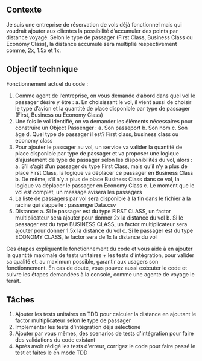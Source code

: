 ## Contexte
Je suis une entreprise de réservation de vols déjà fonctionnel mais qui voudrait ajouter aux clientes la possibilité d’accumuler des points par distance voyagé. Selon le type de passager (First Class, Business Class ou Economy Class), la distance accumulé sera multiplié respectivement comme, 2x, 1.5x et 1x.

## Objectif technique 
Fonctionnement actuel du code :
1)	Comme agent de l’entreprise, on vous demande d’abord dans quel vol le passager désire y être :
      a.	En choisissant le vol, il vient aussi de choisir le type d’avion et la quantité de place disponible par type de passager (First, Business ou Economy Class)
2)	Une fois le vol identifié, on va demander les éléments nécessaires pour construire un Object Passenger :
      a.	Son passeport
      b.	Son nom
      c.	Son âge
      d.	Quel type de passager il est? First class, business class ou economy class
3)	Pour ajouter le passager au vol, un service va valider la quantité de place disponible par type de passager et va proposer une logique d’ajustement de type de passager selon les disponibilités du vol, alors :
      a.	S’il s’agit d’un passager du type First Class, mais qu’il n’y a plus de place First Class, la logique va déplacer ce passager en Business Class
      b.	De même, s’il n’y a plus de place Business Class dans ce vol, la logique va déplacer le passager en Economy Class
      c.	Le moment que le vol est complet, un message avisera les passagers
4)	La liste de passagers par vol sera disponible à la fin dans le fichier à la racine qui s’appelle : passengerData.csv
5)  Distance:
      a.    Si le passager est du type FIRST CLASS, un factor multiplicateur sera ajouter pour donner 2x la distance du vol
      b.    Si le passager est du type BUSINESS CLASS, un factor multiplicateur sera ajouter pour donner 1.5x la distance du vol
      c.    Si le passager est du type ECONOMY CLASS, le factor sera de 1x la distance du vol

Ces étapes expliquent le fonctionnement du code et vous aide à en ajouter la quantité maximale de tests unitaires + les tests d'intégration, pour valider sa qualité et, au maximum possible, garantir aux usagers son fonctionnement. 
En cas de doute, vous pouvez aussi exécuter le code et suivre les étapes demandées à la console, comme une agente de voyage le ferait.

## Tâches
1)	Ajouter les tests unitaires en TDD pour calculer la distance en ajoutant le factor multiplicateur selon le type de passager
2)	Implementer les tests d'intégration déjà sélectioné
3)	Ajouter par vous mêmes, des scenarios de tests d'intégration pour faire des validations du code existant
4)	Après avoir rédigé les tests d'erreur, corrigez le code pour faire passé le test et faites le en mode TDD
